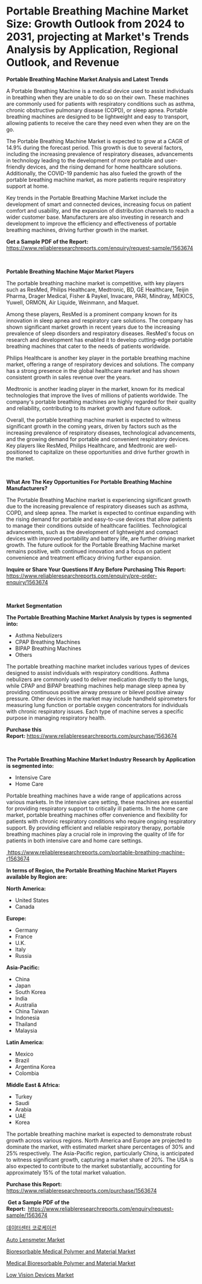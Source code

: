 <p><h1>Portable Breathing Machine Market Size: Growth Outlook from 2024 to 2031, projecting at Market's Trends Analysis by Application, Regional Outlook, and Revenue</h1></p><p><strong>Portable Breathing Machine Market Analysis and Latest Trends</strong></p>
<p><p>A Portable Breathing Machine is a medical device used to assist individuals in breathing when they are unable to do so on their own. These machines are commonly used for patients with respiratory conditions such as asthma, chronic obstructive pulmonary disease (COPD), or sleep apnea. Portable breathing machines are designed to be lightweight and easy to transport, allowing patients to receive the care they need even when they are on the go.</p><p>The Portable Breathing Machine Market is expected to grow at a CAGR of 14.9% during the forecast period. This growth is due to several factors, including the increasing prevalence of respiratory diseases, advancements in technology leading to the development of more portable and user-friendly devices, and the rising demand for home healthcare solutions. Additionally, the COVID-19 pandemic has also fueled the growth of the portable breathing machine market, as more patients require respiratory support at home.</p><p>Key trends in the Portable Breathing Machine Market include the development of smart and connected devices, increasing focus on patient comfort and usability, and the expansion of distribution channels to reach a wider customer base. Manufacturers are also investing in research and development to improve the efficiency and effectiveness of portable breathing machines, driving further growth in the market.</p></p>
<p><strong>Get a Sample PDF of the Report:&nbsp;</strong> <a href="https://www.reliableresearchreports.com/enquiry/request-sample/1563674">https://www.reliableresearchreports.com/enquiry/request-sample/1563674</a></p>
<p>&nbsp;</p>
<p><strong>Portable Breathing Machine Major Market Players</strong></p>
<p><p>The portable breathing machine market is competitive, with key players such as ResMed, Philips Healthcare, Medtronic, BD, GE Healthcare, Teijin Pharma, Drager Medical, Fisher & Paykel, Invacare, PARI, Mindray, MEKICS, Yuwell, ORMON, Air Liquide, Weinmann, and Maquet.</p><p>Among these players, ResMed is a prominent company known for its innovation in sleep apnea and respiratory care solutions. The company has shown significant market growth in recent years due to the increasing prevalence of sleep disorders and respiratory diseases. ResMed's focus on research and development has enabled it to develop cutting-edge portable breathing machines that cater to the needs of patients worldwide.</p><p>Philips Healthcare is another key player in the portable breathing machine market, offering a range of respiratory devices and solutions. The company has a strong presence in the global healthcare market and has shown consistent growth in sales revenue over the years.</p><p>Medtronic is another leading player in the market, known for its medical technologies that improve the lives of millions of patients worldwide. The company's portable breathing machines are highly regarded for their quality and reliability, contributing to its market growth and future outlook.</p><p>Overall, the portable breathing machine market is expected to witness significant growth in the coming years, driven by factors such as the increasing prevalence of respiratory diseases, technological advancements, and the growing demand for portable and convenient respiratory devices. Key players like ResMed, Philips Healthcare, and Medtronic are well-positioned to capitalize on these opportunities and drive further growth in the market.</p></p>
<p>&nbsp;</p>
<p><strong>What Are The Key Opportunities For Portable Breathing Machine Manufacturers?</strong></p>
<p><p>The Portable Breathing Machine market is experiencing significant growth due to the increasing prevalence of respiratory diseases such as asthma, COPD, and sleep apnea. The market is expected to continue expanding with the rising demand for portable and easy-to-use devices that allow patients to manage their conditions outside of healthcare facilities. Technological advancements, such as the development of lightweight and compact devices with improved portability and battery life, are further driving market growth. The future outlook for the Portable Breathing Machine market remains positive, with continued innovation and a focus on patient convenience and treatment efficacy driving further expansion.</p></p>
<p><strong>Inquire or Share Your Questions If Any Before Purchasing This Report:</strong> <a href="https://www.reliableresearchreports.com/enquiry/pre-order-enquiry/1563674">https://www.reliableresearchreports.com/enquiry/pre-order-enquiry/1563674</a></p>
<p>&nbsp;</p>
<p><strong>Market Segmentation</strong></p>
<p><strong>The Portable Breathing Machine Market Analysis by types is segmented into:</strong></p>
<p><ul><li>Asthma Nebulizers</li><li>CPAP Breathing Machines</li><li>BIPAP Breathing Machines</li><li>Others</li></ul></p>
<p><p>The portable breathing machine market includes various types of devices designed to assist individuals with respiratory conditions. Asthma nebulizers are commonly used to deliver medication directly to the lungs, while CPAP and BiPAP breathing machines help manage sleep apnea by providing continuous positive airway pressure or bilevel positive airway pressure. Other devices in the market may include handheld spirometers for measuring lung function or portable oxygen concentrators for individuals with chronic respiratory issues. Each type of machine serves a specific purpose in managing respiratory health.</p></p>
<p><strong>Purchase this Report:&nbsp;</strong><a href="https://www.reliableresearchreports.com/purchase/1563674">https://www.reliableresearchreports.com/purchase/1563674</a></p>
<p>&nbsp;</p>
<p><strong>The Portable Breathing Machine Market Industry Research by Application is segmented into:</strong></p>
<p><ul><li>Intensive Care</li><li>Home Care</li></ul></p>
<p><p>Portable breathing machines have a wide range of applications across various markets. In the intensive care setting, these machines are essential for providing respiratory support to critically ill patients. In the home care market, portable breathing machines offer convenience and flexibility for patients with chronic respiratory conditions who require ongoing respiratory support. By providing efficient and reliable respiratory therapy, portable breathing machines play a crucial role in improving the quality of life for patients in both intensive care and home care settings.</p></p>
<p><a href="https://www.reliableresearchreports.com/portable-breathing-machine-r1563674">&nbsp;https://www.reliableresearchreports.com/portable-breathing-machine-r1563674</a></p>
<p><strong>In terms of Region, the Portable Breathing Machine Market Players available by Region are:</strong></p>
<p>
    <p> <strong> North America: </strong>
        <ul>
            <li>United States</li>
            <li>Canada</li>
        </ul>
        </p> 
    <p> <strong> Europe: </strong>
        <ul>
            <li>Germany</li>
            <li>France</li>
            <li>U.K.</li>
            <li>Italy</li>
            <li>Russia</li>
        </ul>
        </p> 
    <p> <strong> Asia-Pacific: </strong>
        <ul>
            <li>China</li>
            <li>Japan</li>
            <li>South Korea</li>
            <li>India</li>
            <li>Australia</li>
            <li>China Taiwan</li>
            <li>Indonesia</li>
            <li>Thailand</li>
            <li>Malaysia</li>
        </ul>
        </p> 
    <p> <strong> Latin America: </strong>
        <ul>
            <li>Mexico</li>
            <li>Brazil</li>
            <li>Argentina Korea</li>
            <li>Colombia</li>
        </ul>
        </p> 
    <p> <strong> Middle East & Africa: </strong>
        <ul>
            <li>Turkey</li>
            <li>Saudi</li>
            <li>Arabia</li>
            <li>UAE</li>
            <li>Korea</li>
        </ul>
    </p>
    </p>
<p><p>The portable breathing machine market is expected to demonstrate robust growth across various regions. North America and Europe are projected to dominate the market, with estimated market share percentages of 30% and 25% respectively. The Asia-Pacific region, particularly China, is anticipated to witness significant growth, capturing a market share of 20%. The USA is also expected to contribute to the market substantially, accounting for approximately 15% of the total market valuation.</p></p>
<p><strong>Purchase this Report: </strong><a href="https://www.reliableresearchreports.com/purchase/1563674">https://www.reliableresearchreports.com/purchase/1563674</a></p>
<p>&nbsp;<strong>Get a Sample PDF of the Report:&nbsp;&nbsp;</strong><a href="https://www.reliableresearchreports.com/enquiry/request-sample/1563674">https://www.reliableresearchreports.com/enquiry/request-sample/1563674</a></p>
<p><strong></strong></p>
<p><p><a href="https://github.com/BrettWeberrt8767765/Market-Research-Report-List-1/blob/main/104805845871.md">데이터센터 코로케이션</a></p><p><a href="https://github.com/jerrycopelandthomaswsqd8q/Market-Research-Report-List-2/blob/main/auto-lensmeter-market.md">Auto Lensmeter Market</a></p><p><a href="https://issuu.com/reportprime-2/docs/bioresorbable-medical-polymer-and-material-market-">Bioresorbable Medical Polymer and Material Market</a></p><p><a href="https://issuu.com/reportprime-2/docs/medical-bioresorbable-polymer-and-material-market-">Medical Bioresorbable Polymer and Material Market</a></p><p><a href="https://github.com/yoshih12/Market-Research-Report-List-3/blob/main/low-vision-devices-market.md">Low Vision Devices Market</a></p></p>